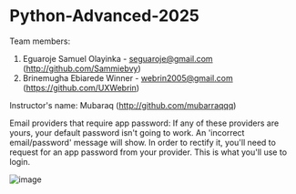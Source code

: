 # Python-Advanced-2025
Team members:
1. Eguaroje Samuel Olayinka - seguaroje@gmail.com (http://github.com/Sammiebvy)
2. Brinemugha Ebiarede Winner - webrin2005@gmail.com (https://github.com/UXWebrin)


Instructor's name: Mubaraq (http://github.com/mubarraqqq)

Email providers that require app password:
If any of these providers are yours, your default password isn't going to work. An 'incorrect email/password' message will show. In order to rectify it, you'll need to request for an app password from your provider. This is what you'll use to login.


![image](https://github.com/user-attachments/assets/f5f16d1f-e73a-46a6-9f88-76593dcf02a7)
